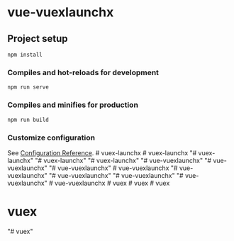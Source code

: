 # vue-vuexlaunchx

## Project setup
```
npm install
```

### Compiles and hot-reloads for development
```
npm run serve
```

### Compiles and minifies for production
```
npm run build
```

### Customize configuration
See [Configuration Reference](https://cli.vuejs.org/config/).
#   v u e x - l a u n c h x  
 #   v u e x - l a u n c h x  
 "# vuex-launchx" 
"# vuex-launchx" 
"# vuex-launchx" 
"# vue-vuexlaunchx" 
"# vue-vuexlaunchx" 
"# vue-vuexlaunchx" 
#   v u e - v u e x l a u n c h x  
 "# vue-vuexlaunchx" 
"# vue-vuexlaunchx" 
"# vue-vuexlaunchx" 
"# vue-vuexlaunchx" 
#   v u e - v u e x l a u n c h x  
 #   v u e x  
 #   v u e x  
 # vuex
# vuex
"# vuex" 
